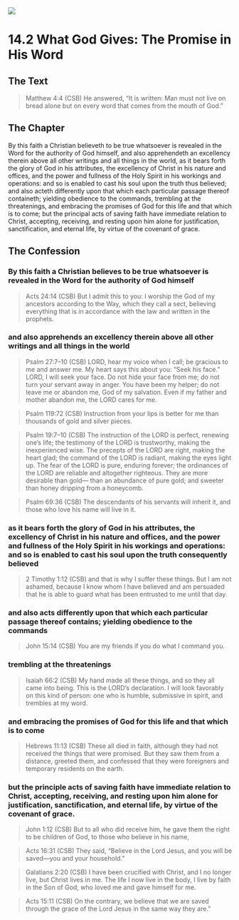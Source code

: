 <img class="intro-right" src="/images/art-1689.png">

# 14.2 What God Gives: The Promise in His Word

## The Text

>Matthew 4:4 (CSB) He answered, “It is written: Man must not live on bread alone but on every word that comes from the mouth of God.”

## The Chapter

By this faith a Christian believeth to be true whatsoever is revealed in the Word for the authority of God himself, and also apprehendeth an excellency therein above all other writings and all things in the world, as it bears forth the glory of God in his attributes, the excellency of Christ in his nature and offices, and the power and fullness of the Holy Spirit in his workings and operations: and so is enabled to cast his soul upon the truth thus believed; and also acteth differently upon that which each particular passage thereof containeth; yielding obedience to the commands, trembling at the threatenings, and embracing the promises of God for this life and that which is to come; but the principal acts of saving faith have immediate relation to Christ, accepting, receiving, and resting upon him alone for justification, sanctification, and eternal life, by virtue of the covenant of grace.

## The Confession

### By this faith a Christian believes to be true whatsoever is revealed in the Word for the authority of God himself

>Acts 24:14 (CSB) But I admit this to you: I worship the God of my ancestors according to the Way, which they call a sect, believing everything that is in accordance with the law and written in the prophets.

### and also apprehends an excellency therein above all other writings and all things in the world

>Psalm 27:7–10 (CSB) LORD, hear my voice when I call; be gracious to me and answer me. My heart says this about you: “Seek his face.” LORD, I will seek your face. Do not hide your face from me; do not turn your servant away in anger. You have been my helper; do not leave me or abandon me, God of my salvation. Even if my father and mother abandon me, the LORD cares for me.

>Psalm 119:72 (CSB) Instruction from your lips is better for me than thousands of gold and silver pieces.

>Psalm 19:7–10 (CSB) The instruction of the LORD is perfect, renewing one’s life; the testimony of the LORD is trustworthy, making the inexperienced wise. The precepts of the LORD are right, making the heart glad; the command of the LORD is radiant, making the eyes light up. The fear of the LORD is pure, enduring forever; the ordinances of the LORD are reliable and altogether righteous. They are more desirable than gold— than an abundance of pure gold; and sweeter than honey dripping from a honeycomb.

>Psalm 69:36 (CSB) The descendants of his servants will inherit it, and those who love his name will live in it.

### as it bears forth the glory of God in his attributes, the excellency of Christ in his nature and offices, and the power and fullness of the Holy Spirit in his workings and operations: and so is enabled to cast his soul upon the truth consequently believed

>2 Timothy 1:12 (CSB) and that is why I suffer these things. But I am not ashamed, because I know whom I have believed and am persuaded that he is able to guard what has been entrusted to me until that day.

### and also acts differently upon that which each particular passage thereof contains; yielding obedience to the commands

>John 15:14 (CSB) You are my friends if you do what I command you.

### trembling at the threatenings

>Isaiah 66:2 (CSB) My hand made all these things, and so they all came into being. This is the LORD’s declaration. I will look favorably on this kind of person: one who is humble, submissive in spirit, and trembles at my word.

### and embracing the promises of God for this life and that which is to come

>Hebrews 11:13 (CSB) These all died in faith, although they had not received the things that were promised. But they saw them from a distance, greeted them, and confessed that they were foreigners and temporary residents on the earth.

### but the principle acts of saving faith have immediate relation to Christ, accepting, receiving, and resting upon him alone for justification, sanctification, and eternal life, by virtue of the covenant of grace.

>John 1:12 (CSB) But to all who did receive him, he gave them the right to be children of God, to those who believe in his name,

>Acts 16:31 (CSB) They said, “Believe in the Lord Jesus, and you will be saved—you and your household.”

>Galatians 2:20 (CSB) I have been crucified with Christ, and I no longer live, but Christ lives in me. The life I now live in the body, I live by faith in the Son of God, who loved me and gave himself for me.

>Acts 15:11 (CSB) On the contrary, we believe that we are saved through the grace of the Lord Jesus in the same way they are.”
